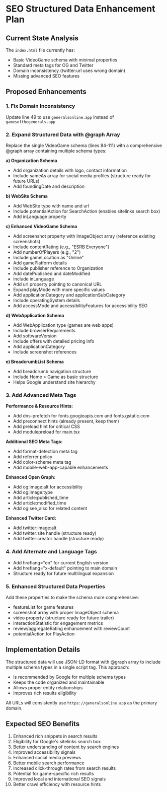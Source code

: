 <!-- 13e488ec-7d3f-43bc-a0fb-571b62b7b5f4 7c2ffc56-7a22-4487-a2bd-ef60dd685d72 -->
# SEO Structured Data Enhancement Plan

## Current State Analysis

The `index.html` file currently has:

- Basic VideoGame schema with minimal properties
- Standard meta tags for OG and Twitter
- Domain inconsistency (twitter:url uses wrong domain)
- Missing advanced SEO features

## Proposed Enhancements

### 1. Fix Domain Inconsistency

Update line 49 to use `generalsonline.app` instead of `gamesofthegenerals.app`

### 2. Expand Structured Data with @graph Array

Replace the single VideoGame schema (lines 84-111) with a comprehensive @graph array containing multiple schema types:

**a) Organization Schema**

- Add organization details with logo, contact information
- Include sameAs array for social media profiles (structure ready for future URLs)
- Add foundingDate and description

**b) WebSite Schema**

- Add WebSite type with name and url
- Include potentialAction for SearchAction (enables sitelinks search box)
- Add inLanguage property

**c) Enhanced VideoGame Schema**

- Add screenshot property with ImageObject array (reference existing screenshots)
- Include contentRating (e.g., "ESRB Everyone")
- Add numberOfPlayers (e.g., "2")
- Include gameLocation as "Online"
- Add gamePlatform details
- Include publisher reference to Organization
- Add datePublished and dateModified
- Include inLanguage
- Add url property pointing to canonical URL
- Expand playMode with more specific values
- Add applicationCategory and applicationSubCategory
- Include operatingSystem details
- Add accessMode and accessibilityFeatures for accessibility SEO

**d) WebApplication Schema**

- Add WebApplication type (games are web apps)
- Include browserRequirements
- Add softwareVersion
- Include offers with detailed pricing info
- Add applicationCategory
- Include screenshot references

**e) BreadcrumbList Schema**

- Add breadcrumb navigation structure
- Include Home > Game as basic structure
- Helps Google understand site hierarchy

### 3. Add Advanced Meta Tags

**Performance & Resource Hints:**

- Add dns-prefetch for fonts.googleapis.com and fonts.gstatic.com
- Add preconnect hints (already present, keep them)
- Add preload hint for critical CSS
- Add modulepreload for main.tsx

**Additional SEO Meta Tags:**

- Add format-detection meta tag
- Add referrer policy
- Add color-scheme meta tag
- Add mobile-web-app-capable enhancements

**Enhanced Open Graph:**

- Add og:image:alt for accessibility
- Add og:image:type
- Add article:published_time
- Add article:modified_time
- Add og:see_also for related content

**Enhanced Twitter Card:**

- Add twitter:image:alt
- Add twitter:site handle (structure ready)
- Add twitter:creator handle (structure ready)

### 4. Add Alternate and Language Tags

- Add hreflang="en" for current English version
- Add hreflang="x-default" pointing to main domain
- Structure ready for future multilingual expansion

### 5. Enhanced Structured Data Properties

Add these properties to make the schema more comprehensive:

- featureList for game features
- screenshot array with proper ImageObject schema
- video property (structure ready for future trailer)
- interactionStatistic for engagement metrics
- review/aggregateRating enhancement with reviewCount
- potentialAction for PlayAction

## Implementation Details

The structured data will use JSON-LD format with @graph array to include multiple schema types in a single script tag. This approach:

- Is recommended by Google for multiple schema types
- Keeps the code organized and maintainable
- Allows proper entity relationships
- Improves rich results eligibility

All URLs will consistently use `https://generalsonline.app` as the primary domain.

## Expected SEO Benefits

1. Enhanced rich snippets in search results
2. Eligibility for Google's sitelinks search box
3. Better understanding of content by search engines
4. Improved accessibility signals
5. Enhanced social media previews
6. Better mobile search performance
7. Increased click-through rates from search results
8. Potential for game-specific rich results
9. Improved local and international SEO signals
10. Better crawl efficiency with resource hints
